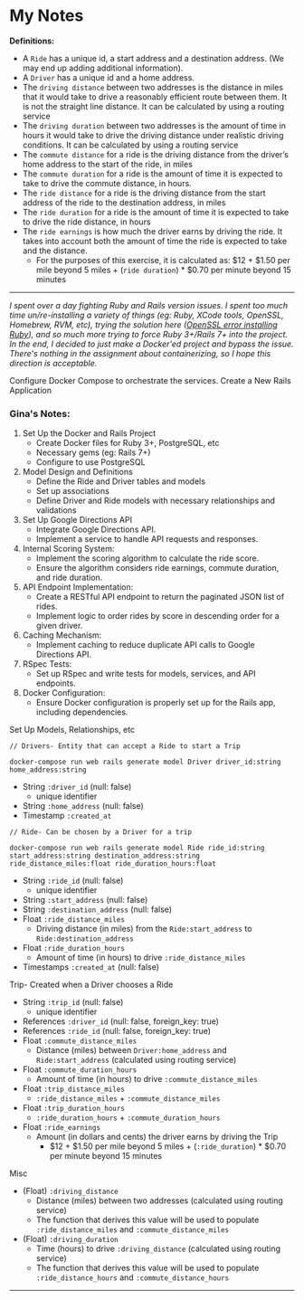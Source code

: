 # My Notes

**Definitions:**
- A `Ride` has a unique id, a start address and a destination address. (We may end up adding additional information).
- A `Driver` has a unique id and a home address.
- The `driving distance` between two addresses is the distance in miles that it would take to drive a reasonably efficient route between them. It is not the straight line distance. It can be calculated by using a routing service
- The `driving duration` between two addresses is the amount of time in hours it would take to drive the driving distance under realistic driving conditions. It can be calculated by using a routing service
- The `commute distance` for a ride is the driving distance from the driver’s home address to the start of the ride, in miles
- The `commute duration` for a ride is the amount of time it is expected to take to drive the commute distance, in hours.
- The `ride distance` for a ride is the driving distance from the start address of the ride to the destination address, in miles
- The `ride duration` for a ride is the amount of time it is expected to take to drive the ride distance, in hours
- The `ride earnings` is how much the driver earns by driving the ride. It takes into account both the amount of time the ride is expected to take and the distance. 
  - For the purposes of this exercise, it is calculated as: $12 + $1.50 per mile beyond 5 miles + (`ride duration`) * $0.70 per minute beyond 15 minutes

------------

*I spent over a day fighting Ruby and Rails version issues. I spent too much time un/re-installing a variety of things (eg: Ruby, XCode tools, OpenSSL, Homebrew, RVM, etc), trying the solution here ([OpenSSL error installing Ruby](https://johnskinnerportfolio.com/blog/ruby_330_error.html)), and so much more trying to force Ruby 3+/Rails 7+ into the project. In the end, I decided to just make a Docker'ed project and bypass the issue. There's nothing in the assignment about containerizing, so I hope this direction is acceptable.*

Configure Docker Compose to orchestrate the services.
Create a New Rails Application


### Gina's Notes:

 1. Set Up the Docker and Rails Project
    - Create Docker files for Ruby 3+, PostgreSQL, etc
    - Necessary gems (eg: Rails 7+)
    - Configure to use PostgreSQL
 2. Model Design and Definitions
    - Define the Ride and Driver tables and models
    - Set up associations
    - Define Driver and Ride models with necessary relationships and validations
 3. Set Up Google Directions API
    - Integrate Google Directions API.
    - Implement a service to handle API requests and responses.
 4. Internal Scoring System:
    - Implement the scoring algorithm to calculate the ride score.
    - Ensure the algorithm considers ride earnings, commute duration, and ride duration.
 5. API Endpoint Implementation:
    - Create a RESTful API endpoint to return the paginated JSON list of rides.
    - Implement logic to order rides by score in descending order for a given driver.
 6. Caching Mechanism:
    - Implement caching to reduce duplicate API calls to Google Directions API.
 7. RSpec Tests:
    - Set up RSpec and write tests for models, services, and API endpoints.
 8. Docker Configuration:
    - Ensure Docker configuration is properly set up for the Rails app, including dependencies.




Set Up Models, Relationships, etc


```
// Drivers- Entity that can accept a Ride to start a Trip

docker-compose run web rails generate model Driver driver_id:string home_address:string
```
- String `:driver_id` (null: false)
  - unique identifier
- String `:home_address` (null: false)
- Timestamp `:created_at`


```
// Ride- Can be chosen by a Driver for a trip

docker-compose run web rails generate model Ride ride_id:string start_address:string destination_address:string ride_distance_miles:float ride_duration_hours:float
```
- String `:ride_id` (null: false)
  - unique identifier
- String `:start_address` (null: false)
- String `:destination_address` (null: false)
- Float `:ride_distance_miles`
  - Driving distance (in miles) from the `Ride:start_address` to `Ride:destination_address`
- Float `:ride_duration_hours`
  - Amount of time (in hours) to drive `:ride_distance_miles`
- Timestamps `:created_at` (null: false)

Trip- Created when a Driver chooses a Ride
- String `:trip_id` (null: false)
  - unique identifier
- References `:driver_id` (null: false, foreign_key: true)
- References `:ride_id` (null: false, foreign_key: true)
- Float `:commute_distance_miles`
  - Distance (miles) between `Driver:home_address` and `Ride:start_address` (calculated using routing service)
- Float `:commute_duration_hours`
  - Amount of time (in hours) to drive `:commute_distance_miles`
- Float `:trip_distance_miles`
  - `:ride_distance_miles` + `:commute_distance_miles`
- Float `:trip_duration_hours`
  - `:ride_duration_hours` + `:commute_duration_hours`
- Float `:ride_earnings`
  - Amount (in dollars and cents) the driver earns by driving the Trip
    - $12 + $1.50 per mile beyond 5 miles + (`:ride_duration`) * $0.70 per minute beyond 15 minutes


Misc
- (Float) `:driving_distance`
  - Distance (miles) between two addresses (calculated using routing service)
  - The function that derives this value will be used to populate `:ride_distance_miles` and `:commute_distance_miles`
- (Float) `:driving_duration`
  - Time (hours) to drive `:driving_distance` (calculated using routing service)
  - The function that derives this value will be used to populate `:ride_distance_hours` and `:commute_distance_hours`

-----

